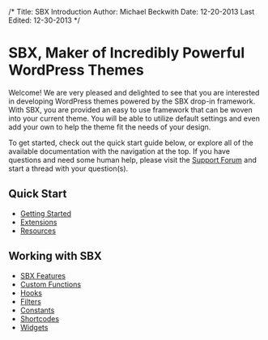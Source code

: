 /*
Title: SBX Introduction
Author: Michael Beckwith
Date: 12-20-2013
Last Edited: 12-30-2013
 */

# SBX, Maker of Incredibly Powerful WordPress Themes

Welcome! We are very pleased and delighted to see that you are interested in developing WordPress themes powered by the SBX drop-in framework. With SBX, you are provided an easy to use framework that can be woven into your current theme. You will be able to utilize default settings and even add your own to help the theme fit the needs of your design.

To get started, check out the quick start guide below, or explore all of the available documentation with the navigation at the top. If you have questions and need some human help, please visit the [Support Forum](http://wpstartbox.com/support/) and start a thread with your question(s).

## Quick Start

* [Getting Started](./getting_started/)
* [Extensions](./extensions/)
* [Resources](./resources/)

## Working with SBX

* [SBX Features](./getting_started/enable_sbx_features/)
* [Custom Functions]()
* [Hooks](./api/hooks/)
* [Filters](./api/filters/)
* [Constants]()
* [Shortcodes]()
* [Widgets]()
